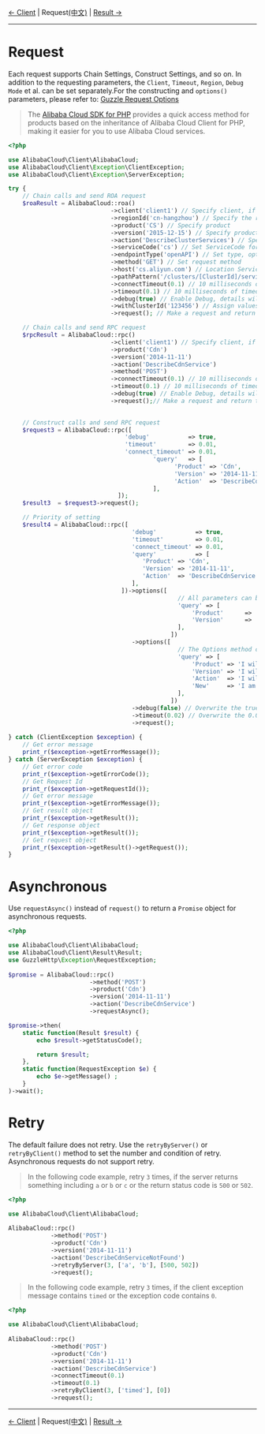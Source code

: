 [← Client](2-Client.md) | Request[(中文)](../zh/3-Request.md) | [Result →](4-Result.md)
***

# Request

Each request supports Chain Settings, Construct Settings, and so on. In addition to the requesting parameters, the `Client`, `Timeout`, `Region`, `Debug Mode` et al. can be set separately.For the constructing and `options()` parameters, please refer to: [Guzzle Request Options][guzzle-docs]

> The [Alibaba Cloud SDK for PHP][SDK] provides a quick access method for products based on the inheritance of Alibaba Cloud Client for PHP, making it easier for you to use Alibaba Cloud services.

```php
<?php

use AlibabaCloud\Client\AlibabaCloud;
use AlibabaCloud\Client\Exception\ClientException;
use AlibabaCloud\Client\Exception\ServerException;

try {
    // Chain calls and send ROA request
    $roaResult = AlibabaCloud::roa()
                             ->client('client1') // Specify client, if not, the default client is used by default
                             ->regionId('cn-hangzhou') // Specify the requested regionId, if not specified, use the client regionId, then default regionId
                             ->product('CS') // Specify product
                             ->version('2015-12-15') // Specify product version
                             ->action('DescribeClusterServices') // Specify product interface
                             ->serviceCode('cs') // Set ServiceCode for addressing, optional
                             ->endpointType('openAPI') // Set type, optional
                             ->method('GET') // Set request method
                             ->host('cs.aliyun.com') // Location Service will not be enabled if the host is specified. For example, service with a Certification type-Bearer Token should be specified
                             ->pathPattern('/clusters/[ClusterId]/services') // Specify path rule with ROA-style
                             ->connectTimeout(0.1) // 10 milliseconds of connection timeout. When the units < 1, units will be converted to milliseconds automatically
                             ->timeout(0.1) // 10 milliseconds of timeout. When the units < 1, units will be converted to milliseconds automatically
                             ->debug(true) // Enable Debug, details will be output under CLI
                             ->withClusterId('123456') // Assign values to parameters in the path. Method: with + Parameter
                             ->request(); // Make a request and return to result object. The request is to be placed at the end of the setting

    // Chain calls and send RPC request
    $rpcResult = AlibabaCloud::rpc()
                             ->client('client1') // Specify client, if not, the default client is used by default
                             ->product('Cdn')
                             ->version('2014-11-11')
                             ->action('DescribeCdnService')
                             ->method('POST')
                             ->connectTimeout(0.1) // 10 milliseconds of connection timeout. When the units < 1, units will be converted to milliseconds automatically
                             ->timeout(0.1) // 10 milliseconds of timeout. When the units < 1, units will be converted to milliseconds automatically
                             ->debug(true) // Enable Debug, details will be output under CLI
                             ->request();// Make a request and return to result object. The request is to be placed at the end of the setting
        

    // Construct calls and send RPC request
    $request3 = AlibabaCloud::rpc([
                                 'debug'           => true,
                                 'timeout'         => 0.01,
                                 'connect_timeout' => 0.01,
                                         'query'   => [
                                               'Product' => 'Cdn',
                                               'Version' => '2014-11-11',
                                               'Action'  => 'DescribeCdnService',
                                         ],
                               ]);
    $result3  = $request3->request();

    // Priority of setting
    $result4 = AlibabaCloud::rpc([
                                   'debug'           => true,
                                   'timeout'         => 0.01,
                                   'connect_timeout' => 0.01,
                                   'query'           => [
                                      'Product' => 'Cdn',
                                      'Version' => '2014-11-11',
                                      'Action'  => 'DescribeCdnService',
                                   ],
                                ])->options([
                                                // All parameters can be also set by Options method or reset
                                                'query' => [
                                                    'Product'      => 'I will overwrite this value in constructor',
                                                    'Version'      => 'I am new value',
                                                ],
                                              ])
                                   ->options([
                                                // The Options method can be called multiple times
                                                'query' => [
                                                    'Product' => 'I will overwrite the previous value',
                                                    'Version' => 'I will overwrite the previous value',
                                                    'Action'  => 'I will overwrite the previous value',
                                                    'New'     => 'I am new value',
                                                ],
                                              ])
                                   ->debug(false) // Overwrite the true of the former
                                   ->timeout(0.02) // Overwrite the 0.01 of the former
                                   ->request();
    
} catch (ClientException $exception) {
    // Get error message
    print_r($exception->getErrorMessage());
} catch (ServerException $exception) {
    // Get error code
    print_r($exception->getErrorCode());
    // Get Request Id
    print_r($exception->getRequestId());
    // Get error message
    print_r($exception->getErrorMessage());
    // Get result object
    print_r($exception->getResult());
    // Get response object
    print_r($exception->getResult());
    // Get request object
    print_r($exception->getResult()->getRequest());
}
```


# Asynchronous

Use `requestAsync()` instead of `request()` to return a `Promise` object for asynchronous requests.

```php
<?php

use AlibabaCloud\Client\AlibabaCloud;
use AlibabaCloud\Client\Result\Result;
use GuzzleHttp\Exception\RequestException;
        
$promise = AlibabaCloud::rpc()
                       ->method('POST')
                       ->product('Cdn')
                       ->version('2014-11-11')
                       ->action('DescribeCdnService')
                       ->requestAsync();

$promise->then(
    static function(Result $result) {
        echo $result->getStatusCode();

        return $result;
    },
    static function(RequestException $e) {
        echo $e->getMessage() ;
    }
)->wait();
```


# Retry

The default failure does not retry. Use the `retryByServer()` or `retryByClient()` method to set the number and condition of retry. Asynchronous requests do not support retry.

> In the following code example, retry `3` times, if the server returns something including `a` or `b` or `c` or the return status code is `500` or `502`.

```php
<?php

use AlibabaCloud\Client\AlibabaCloud;
        
AlibabaCloud::rpc()
            ->method('POST')
            ->product('Cdn')
            ->version('2014-11-11')
            ->action('DescribeCdnServiceNotFound')
            ->retryByServer(3, ['a', 'b'], [500, 502])
            ->request();
```

> In the following code example, retry `3` times, if the client exception message contains `timed` or the exception code contains `0`.

```php
<?php

use AlibabaCloud\Client\AlibabaCloud;
        
AlibabaCloud::rpc()
            ->method('POST')
            ->product('Cdn')
            ->version('2014-11-11')
            ->action('DescribeCdnService')
            ->connectTimeout(0.1)
            ->timeout(0.1)
            ->retryByClient(3, ['timed'], [0])
            ->request();
```


***
[← Client](2-Client.md) | Request[(中文)](../zh/3-Request.md) | [Result →](4-Result.md)

[SDK]: https://github.com/aliyun/openapi-sdk-php
[guzzle-docs]: http://docs.guzzlephp.org/en/stable/request-options.html
